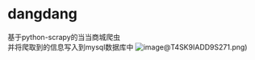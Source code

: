 # dangdang
基于python-scrapy的当当商城爬虫<br>
并将爬取到的信息写入到mysql数据库中
![image](https://github.com/hja2017/dangdang/raw/master/image/(1Q[Q)3)@T4SK9IADD9S271.png)<br>
